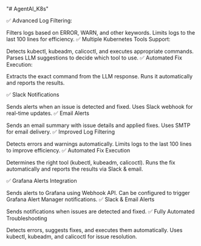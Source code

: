 "# AgentAI_K8s" 


✅ Advanced Log Filtering:

Filters logs based on ERROR, WARN, and other keywords.
Limits logs to the last 100 lines for efficiency.
✅ Multiple Kubernetes Tools Support:

Detects kubectl, kubeadm, calicoctl, and executes appropriate commands.
Parses LLM suggestions to decide which tool to use.
✅ Automated Fix Execution:

Extracts the exact command from the LLM response.
Runs it automatically and reports the results.

✅ Slack Notifications

Sends alerts when an issue is detected and fixed.
Uses Slack webhook for real-time updates.
✅ Email Alerts

Sends an email summary with issue details and applied fixes.
Uses SMTP for email delivery.
✅ Improved Log Filtering

Detects errors and warnings automatically.
Limits logs to the last 100 lines to improve efficiency.
✅ Automated Fix Execution

Determines the right tool (kubectl, kubeadm, calicoctl).
Runs the fix automatically and reports the results via Slack & email.

✅ Grafana Alerts Integration

Sends alerts to Grafana using Webhook API.
Can be configured to trigger Grafana Alert Manager notifications.
✅ Slack & Email Alerts

Sends notifications when issues are detected and fixed.
✅ Fully Automated Troubleshooting

Detects errors, suggests fixes, and executes them automatically.
Uses kubectl, kubeadm, and calicoctl for issue resolution.